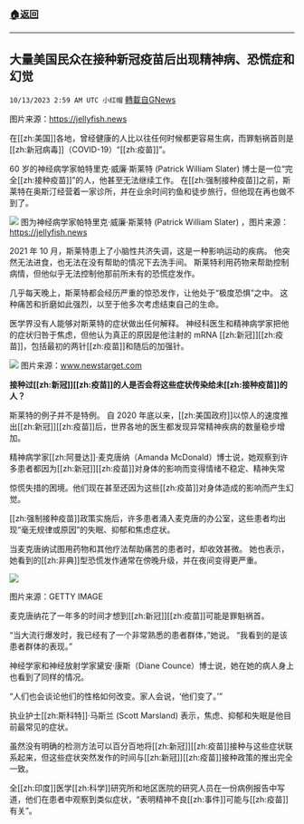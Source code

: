 ###  [:house:返回](README.md)
---


## 大量美国民众在接种新冠疫苗后出现精神病、恐慌症和幻觉
`10/13/2023 2:59 AM UTC 小红帽` [轉載自GNews](https://gnews.org/articles/1826801)

 图片来源：https://jellyfish.news

在[[zh:美国]]各地，曾经健康的人比以往任何时候都更容易生病，而罪魁祸首则是[[zh:新冠病毒]]（COVID-19）“[[zh:疫苗]]”。

  60 岁的神经病学家帕特里克·威廉·斯莱特 (Patrick William Slater) 博士是一位“完全[[zh:接种疫苗]]”的人，他甚至无法继续工作。 在[[zh:强制接种疫苗]]之前，斯莱特在奥斯汀经营着一家诊所，并在业余时间钓鱼和徒步旅行，但他现在再也做不到了。

![](ipfs://QmY9fPbs5By6tDm5zYtdMGeGYFbSk7dQ7poChBMmEthBke?.png)
图为神经病学家帕特里克·威廉·斯莱特 (Patrick William Slater) ，图片来源：https://jellyfish.news

  

2021 年 10 月，斯莱特患上了小脑性共济失调，这是一种影响运动的疾病。 他突然无法进食，也无法在没有帮助的情况下去洗手间。 斯莱特利用药物来帮助控制病情，但他似乎无法控制他那前所未有的恐慌症发作。

  

几乎每天晚上，斯莱特都会经历严重的惊恐发作，让他处于“极度恐惧”之中。 这种痛苦和折磨如此强烈，以至于他多次考虑结束自己的生命。

  

医学界没有人能够对斯莱特的症状做出任何解释。 神经科医生和精神病学家把他的症状归咎于焦虑，但他认为真正的原因是他注射的 mRNA [[zh:新冠]][[zh:疫苗]]，包括最初的两针[[zh:疫苗]]和随后的加强针。

  
![](ipfs://Qmdp6E2UMXfjR71v7hyJd8Eb5ypv8QWF7ARkzd1voyrygn?.png)
图片来源：www.newstarget.com

**接种过[[zh:新冠]][[zh:疫苗]]的人是否会将这些症状传染给未[[zh:接种疫苗]]的人？**

  

斯莱特的例子并不是特例。 自 2020 年底以来，[[zh:美国政府]]以惊人的速度推出[[zh:新冠]][[zh:疫苗]]后，世界各地的医生都发现异常精神疾病的数量稳步增加。

  

精神病学家[[zh:阿曼达]]·麦克唐纳（Amanda McDonald）博士说，她观察到许多患者都因为[[zh:新冠]][[zh:疫苗]]对身体的影响而变得情绪不稳定、精神失常

惊慌失措的困境。他们现在甚至还因为这些[[zh:疫苗]]对身体造成的影响而产生幻觉。

  

[[zh:强制接种疫苗]]政策实施后，许多患者涌入麦克唐的办公室，这些患者均出现“毫无规律或原因”的失眠、抑郁和焦虑症状。

  

当麦克唐纳试图用药物和其他疗法帮助痛苦的患者时，却收效甚微。 她也表示，她看到的[[zh:非典]]型恐慌发作通常在傍晚升级，并在夜间变得更严重。

  

![](ipfs://QmcAmxvWw87zBM47qSbGmVEhsELwXKpKSVGrdD9DBU9scG?.png)

图片来源：GETTY IMAGE

麦克唐纳花了一年多的时间才想到[[zh:新冠]][[zh:疫苗]]可能是罪魁祸首。

  

“当大流行爆发时，我已经有了一个非常熟悉的患者群体，”她说。 “我看到的是该患者群体的表现。”

  

神经学家和神经放射学家黛安·康斯（Diane Counce）博士说，她在她的病人身上也看到了同样的情况。

  

“人们也会谈论他们的性格如何改变。家人会说，‘他们变了。’”

  

执业护士[[zh:斯科特]]·马斯兰 (Scott Marsland) 表示，焦虑、抑郁和失眠是他目前最常见的症状。

  

虽然没有明确的检测方法可以百分百地将[[zh:新冠]][[zh:疫苗]]接种与这些症状联系起来，但这些症状突然发作的时间与[[zh:新冠]][[zh:疫苗]]接种政策的推出完全一致。

  

全[[zh:印度]]医学[[zh:科学]]研究所和地区医院的研究人员在一份病例报告中写道，他们在患者中观察到类似症状，“表明精神不良[[zh:事件]]可能与[[zh:疫苗]]有关”。
